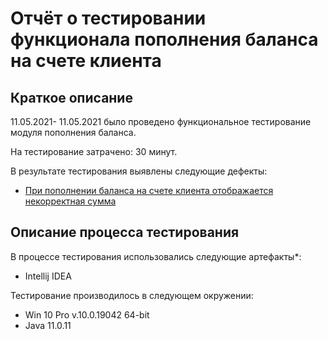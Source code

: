 # Отчёт о тестировании функционала пополнения баланса на счете клиента

## Краткое описание

11.05.2021- 11.05.2021 было проведено функциональное тестирование модуля пополнения баланса.

На тестирование затрачено: 30 минут.

В результате тестирования выявлены следующие дефекты:
* [При пополнении баланса на счете клиента отображается некорректная сумма](https://github.com/evgsemenov/4.2.1-Money-Transfer/issues/1)


## Описание процесса тестирования

В процессе тестирования использовались следующие артефакты*:
* Intellij IDEA


Тестирование производилось в следующем окружении:
* Win 10 Pro v.10.0.19042 64-bit
* Java 11.0.11